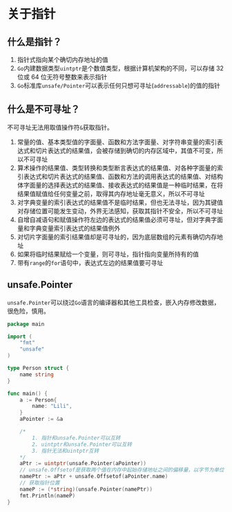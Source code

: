 # 关于指针

## 什么是指针？

1. 指针式指向某个确切内存地址的值
2. `Go`内建数据类型`uintptr`是个数值类型，根据计算机架构的不同，可以存储 32 位或 64 位无符号整数来表示指针
3. `Go`标准库`unsafe/Pointer`可以表示任何只想可寻址(`addressable`)的值的指针

## 什么是不可寻址？

不可寻址无法用取值操作符`&`获取指针。

1. 常量的值、基本类型值的字面量、函数和方法字面量、对字符串变量的索引表达式和切片表达式的结果值，会被存储到确切的内存区域中，其值不可变，所以不可寻址
2. 算术操作的结果值、类型转换和类型断言表达式的结果值、对各种字面量的索引表达式和切片表达式的结果值、函数和方法的调用表达式的结果值、对结构体字面量的选择表达式的结果值、接收表达式的结果值是一种临时结果，在将结果值赋值给任何变量之前，取得其内存地址毫无意义，所以不可寻址
3. 对字典变量的索引表达式的结果值不是临时结果，但也无法寻址，因为其键值对存储位置可能发生变动，外界无法感知，获取其指针不安全，所以不可寻址
4. 自增自减语句和赋值操作符左边的表达式的结果值必须可寻址，但对字典字面量和字典变量索引表达式的结果值例外
5. 对切片字面量的索引结果值却是可寻址的，因为底层数组的元素有确切内存地址
6. 如果将临时结果赋给一个变量，则可寻址，指针指向变量所持有的值
7. 带有`range`的`for`语句中，表达式左边的结果值要可寻址

## unsafe.Pointer

`unsafe.Pointer`可以绕过`Go`语言的编译器和其他工具检查，嵌入内存修改数据，很危险，慎用。

```go
package main

import (
	"fmt"
	"unsafe"
)

type Person struct {
	name string
}

func main() {
	a := Person{
		name: "Lili",
	}
	aPointer := &a

	/*
		1. 指针和unsafe.Pointer可以互转
		2. uintptr和unsafe.Pointer可以互转
		3. 指针无法和uintptr互转
	*/
	aPtr := uintptr(unsafe.Pointer(aPointer))
	// unsafe.Offsetof是获取两个值在内存中起始存储地址之间的偏移量，以字节为单位
	namePtr := aPtr + unsafe.Offsetof(aPointer.name)
	// 获取指针位置
	nameP := (*string)(unsafe.Pointer(namePtr))
	fmt.Println(nameP)
}
```
